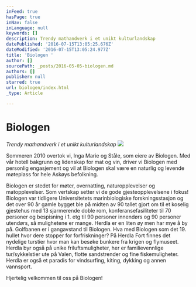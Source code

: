```yaml
---
inFeed: true
hasPage: true
inNav: false
inLanguage: null
keywords: []
description: Trendy mathandverk i et unikt kulturlandskap
datePublished: '2016-07-15T13:05:25.676Z'
dateModified: '2016-07-15T13:05:24.977Z'
title: 'Biologen '
author: []
sourcePath: _posts/2016-05-05-biologen.md
authors: []
publisher: null
starred: true
url: biologen/index.html
_type: Article

---
```

# Biologen 

_Trendy mathandverk i et unikt kulturlandskap_
![](https://the-grid-user-content.s3-us-west-2.amazonaws.com/b30f0d29-5d79-4393-9b53-d28d49e77bd9.gif)

Sommeren 2010 overtok vi, Inga Marie og Ståle, som eiere av Biologen. Med vår hotell bakgrunn og lidenskap for mat og vin, driver vi Biologen med personlig engasjement og vil at Biologen skal være en naturlig og levende møteplass for hele Askøys befolkning. 

Biologen er stedet for møter, overnatting, naturopplevelser og matopplevelser. Som vertskap setter vi de gode gjesteopplevelsene i fokus! Biologen var tidligere Universitetets marinbiologiske forskningsstasjon og det over 90 år gamle bygget ble på midten av 90 tallet gjort om til et koselig gjestehus med 13 sjarmerende doble rom, konferansefasiliteter til 70 personer og bespisning i 1\. etg til 90 personer innendørs og 90 personer utendørs, så mulighetene er mange. Herdla er en liten øy men har mye å by på. Golfbanen er i gangavstand til Biologen. Hva med Biologen som det 19\. hullet hvor dere stopper for forfriskninger? På Herdla Fort finnes det nydelige turstier hvor man kan besøke bunkere fra krigen og flymuseet. Herdla byr også på unike friluftsmuligheter, her er familievennlige tur/sykkelstier ute på Valen, flotte sandstrender og fine fiskemuligheter. Herdla er også et paradis for vindsurfing, kiting, dykking og annen vannsport. 

Hjertelig velkommen til oss på Biologen!